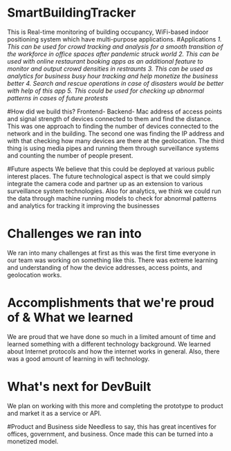 # SmartBuildingTracker
This is Real-time monitoring of building occupancy, WiFi-based indoor positioning system which have multi-purpose applications.
#Applications
_1. This can be used for crowd tracking and analysis for a smooth transition of the workforce in office spaces after pandemic struck world_
_2. This can be used with online restaurant booking apps as an additional feature to monitor and output crowd densities in restraunts_
_3. This can be used as analytics for business busy hour tracking and help monetize the business better_
_4. Search and rescue operations in case of disasters would be better with help of this app_
_5. This could be used for checking up abnormal patterns in cases of future protests_

#How did we build this?
Frontend- 
Backend- Mac address of access points and signal strength of devices connected to them and find the distance. This was one approach to finding the number of devices connected to the network and in the building. The second one was finding the IP address and with that checking how many devices are there at the geolocation. The third thing is using media pipes and running them through surveillance systems and counting the number of people present.


#Future aspects
We believe that this could be deployed at various public interest places. The future technological aspect is that we could simply integrate the camera code and partner up as an extension to various surveillance system technologies.
Also for analytics, we think we could run the data through machine running models to check for abnormal patterns and analytics for tracking it improving the businesses

# Challenges we ran into
We ran into many challenges at first as this was the first time everyone in our team was working on something like this. There was extreme learning and understanding of how the device addresses, access points, and geolocation works.

# Accomplishments that we're proud of &  What we learned
We are proud that we have done so much in a limited amount of time and learned something with a different technology background. We learned about Internet protocols and how the internet works in general. Also, there was a good amount of learning in wifi technology.

# What's next for DevBuilt
We plan on working with this more and completing the prototype to product and market it as a service or API.

#Product and Business side
Needless to say, this has great incentives for offices, government, and business. Once made this can be turned into a monetized model.
